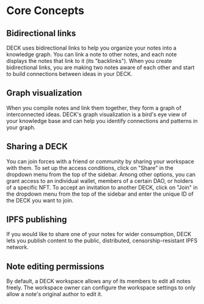# Core Concepts

## Bidirectional links

DECK uses bidirectional links to help you organize your notes into a knowledge graph. You can link a note to other notes, and each note displays the notes that link to it (its "backlinks"). When you create bidirectional links, you are making two notes aware of each other and start to build connections between ideas in your DECK.

## Graph visualization

When you compile notes and link them together, they form a graph of interconnected ideas. DECK's graph visualization is a bird's eye view of your knowledge base and can help you identify connections and patterns in your graph.

## Sharing a DECK

You can join forces with a friend or community by sharing your workspace with them. To set up the access conditions, click on "Share" in the dropdown menu from the top of the sidebar. Among other options, you can grant access to an individual wallet, members of a certain DAO, or holders of a specific NFT. To accept an invitation to another DECK, click on "Join" in the dropdown menu from the top of the sidebar and enter the unique ID of the DECK you want to join.

## IPFS publishing

If you would like to share one of your notes for wider consumption, DECK lets you publish content to the public, distributed, censorship-resistant IPFS network.

## Note editing permissions

By default, a DECK workspace allows any of its members to edit all notes freely. The workspace owner can configure the workspace settings to only allow a note's original author to edit it.
